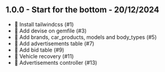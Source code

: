 ## 1.0.0 - Start for the bottom - 20/12/2024

- 🎨 Install tailwindcss (#1)
- 🔐 Add devise on gemfile (#3)
- 🚖 Add brands, car_products, models and body_types (#5)
- 🚧 Add advertisements table (#7)
- 🤑 Add bid table (#9)
- 🚗 Vehicle recovery (#11)
- 📢 Advertisements controller (#13)
